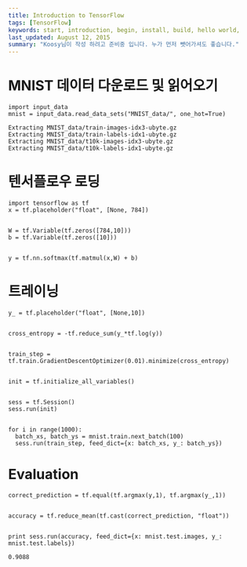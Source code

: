 ```yaml
---
title: Introduction to TensorFlow
tags: [TensorFlow]
keywords: start, introduction, begin, install, build, hello world,
last_updated: August 12, 2015
summary: "Koosy님이 작성 하려고 준비중 입니다. 누가 먼저 뺏어가셔도 좋습니다."
---
```


# MNIST 데이터 다운로드 및 읽어오기


    import input_data
    mnist = input_data.read_data_sets("MNIST_data/", one_hot=True)

    Extracting MNIST_data/train-images-idx3-ubyte.gz
    Extracting MNIST_data/train-labels-idx1-ubyte.gz
    Extracting MNIST_data/t10k-images-idx3-ubyte.gz
    Extracting MNIST_data/t10k-labels-idx1-ubyte.gz


# 텐서플로우 로딩


    import tensorflow as tf
    x = tf.placeholder("float", [None, 784])


    W = tf.Variable(tf.zeros([784,10]))
    b = tf.Variable(tf.zeros([10]))


    y = tf.nn.softmax(tf.matmul(x,W) + b)

# 트레이닝


    y_ = tf.placeholder("float", [None,10])


    cross_entropy = -tf.reduce_sum(y_*tf.log(y))


    train_step = tf.train.GradientDescentOptimizer(0.01).minimize(cross_entropy)


    init = tf.initialize_all_variables()


    sess = tf.Session()
    sess.run(init)


    for i in range(1000):
      batch_xs, batch_ys = mnist.train.next_batch(100)
      sess.run(train_step, feed_dict={x: batch_xs, y_: batch_ys})

# Evaluation


    correct_prediction = tf.equal(tf.argmax(y,1), tf.argmax(y_,1))


    accuracy = tf.reduce_mean(tf.cast(correct_prediction, "float"))


    print sess.run(accuracy, feed_dict={x: mnist.test.images, y_: mnist.test.labels})

    0.9088

